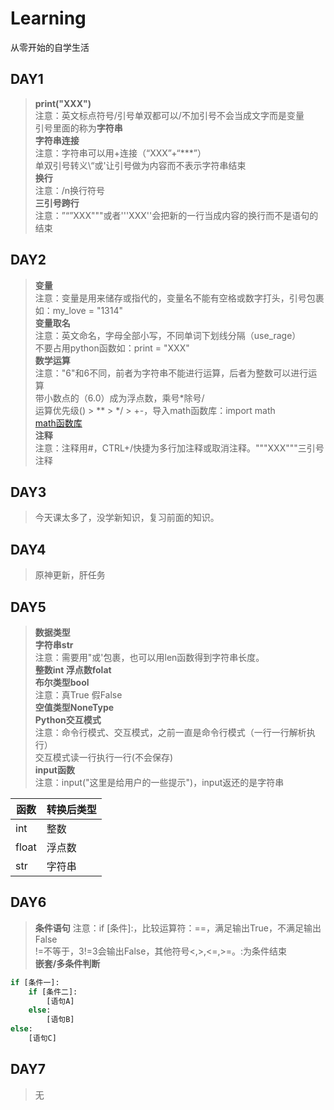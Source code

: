 # Learning
从零开始的自学生活

## DAY1
>**print("XXX")**  
>注意：英文标点符号/引号单双都可以/不加引号不会当成文字而是变量  
> 引号里面的称为**字符串**  
> **字符串连接**  
> 注意：字符串可以用+连接（“XXX”+“***”）  
> 单双引号转义\“或\'让引号做为内容而不表示字符串结束  
> **换行**  
> 注意：/n换行符号  
> **三引号跨行**  
> 注意：”“”XXX"""或者'''XXX''会把新的一行当成内容的换行而不是语句的结束
## DAY2
>**变量**  
> 注意：变量是用来储存或指代的，变量名不能有空格或数字打头，引号包裹  
> 如：my_love = "1314"  
> **变量取名**  
> 注意：英文命名，字母全部小写，不同单词下划线分隔（use_rage）  
> 不要占用python函数如：print = "XXX"  
> **数学运算**  
> 注意："6"和6不同，前者为字符串不能进行运算，后者为整数可以进行运算  
> 带小数点的（6.0）成为浮点数，乘号*除号/  
> 运算优先级() > ** > */ > +-，导入math函数库：import math  
> [math函数库](https://docs.python.org/zh-cn/3/library/math.html "math函数库")  
> **注释**  
> 注意：注释用#，CTRL+/快捷为多行加注释或取消注释。"""XXX"""三引号注释
## DAY3
>今天课太多了，没学新知识，复习前面的知识。  
## DAY4  
>原神更新，肝任务  
## DAY5  
>**数据类型**  
>**字符串str**  
>注意：需要用"或'包裹，也可以用len函数得到字符串长度。  
>**整数int 浮点数folat**  
>**布尔类型bool**  
>注意：真True  假False  
>**空值类型NoneType**  
> **Python交互模式**  
> 注意：命令行模式、交互模式，之前一直是命令行模式（一行一行解析执行）  
> 交互模式读一行执行一行(不会保存)  
> **input函数**  
> 注意：input("这里是给用户的一些提示")，input返还的是字符串
> 
|  函数 | 转换后类型  |
| ------------ | ------------ |
|  int |整数   |
|  float |浮点数   |
| str | 字符串 |
## DAY6  
>**条件语句**
> 注意：if [条件]:，比较运算符：==，满足输出True，不满足输出False  
> !=不等于，3!=3会输出False，其他符号<,>,<=,>=。:为条件结束  
> **嵌套/多条件判断**  
```python
if [条件一]:
    if [条件二]:
	    [语句A]
    else:
        [语句B]
else:
    [语句C]
```  
## DAY7
>无